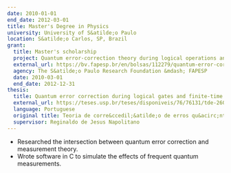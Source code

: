 ```yaml
---
date: 2010-01-01
end_date: 2012-03-01
title: Master's Degree in Physics
university: University of S&atilde;o Paulo
location: S&atilde;o Carlos, SP, Brazil
grant:
  title: Master's scholarship
  project: Quantum error-correction theory during logical operations and finite-duration syndrome measurements
  external_url: https://bv.fapesp.br/en/bolsas/112279/quantum-error-correction-theory-during-logical-operations-and-finite-duration-syndrome-measurements
  agency: The S&atilde;o Paulo Research Foundation &mdash; FAPESP
  date: 2010-03-01
  end_date: 2012-12-31
thesis:
  title: Quantum error correction during logical gates and finite-time syndrome measurements
  external_url: https://teses.usp.br/teses/disponiveis/76/76131/tde-26042012-144241/en.php
  language: Portuguese
  original title: Teoria de corre&ccedil;&atilde;o de erros qu&acirc;nticos durante opera&ccedil;&otilde;es l&oacute;gicas e medidas de diagn&oacute;stico de dura&ccedil;&atilde;o finita
  supervisor: Reginaldo de Jesus Napolitano
---
```

 - Researched the intersection between quantum error correction and measurement theory.
 - Wrote software in C to simulate the effects of frequent quantum measurements.
